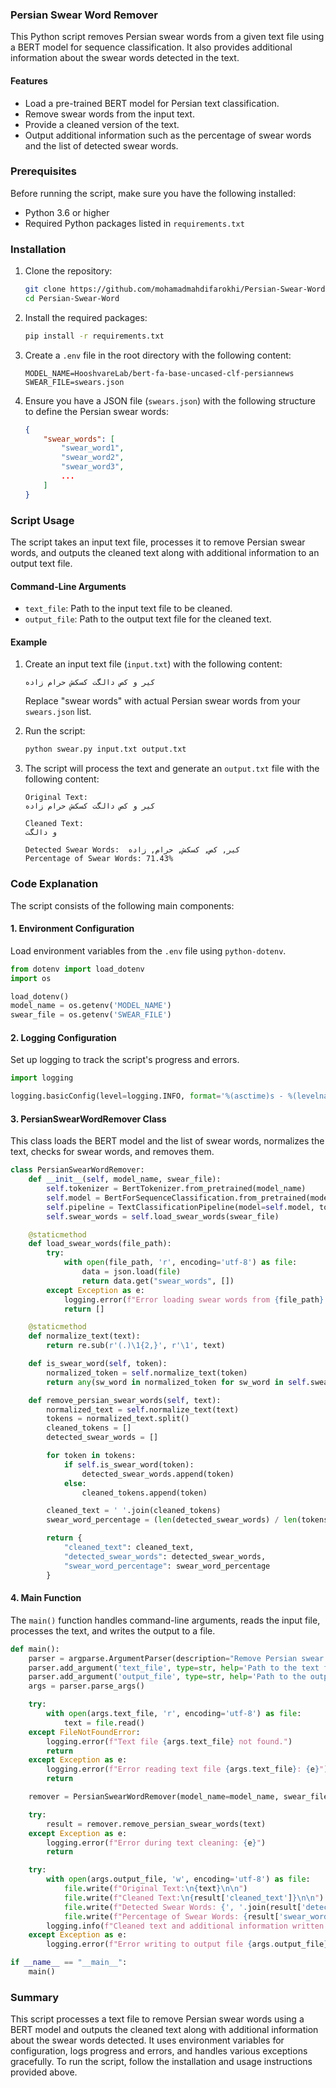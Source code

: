 ### Persian Swear Word Remover

This Python script removes Persian swear words from a given text file using a BERT model for sequence classification. It also provides additional information about the swear words detected in the text.

#### Features
- Load a pre-trained BERT model for Persian text classification.
- Remove swear words from the input text.
- Provide a cleaned version of the text.
- Output additional information such as the percentage of swear words and the list of detected swear words.

### Prerequisites
Before running the script, make sure you have the following installed:
- Python 3.6 or higher
- Required Python packages listed in `requirements.txt`

### Installation
1. Clone the repository:
    ```bash
    git clone https://github.com/mohamadmahdifarokhi/Persian-Swear-Word.git
    cd Persian-Swear-Word
    ```

2. Install the required packages:
    ```bash
    pip install -r requirements.txt
    ```

3. Create a `.env` file in the root directory with the following content:
    ```env
    MODEL_NAME=HooshvareLab/bert-fa-base-uncased-clf-persiannews
    SWEAR_FILE=swears.json
    ```

4. Ensure you have a JSON file (`swears.json`) with the following structure to define the Persian swear words:
    ```json
    {
        "swear_words": [
            "swear_word1",
            "swear_word2",
            "swear_word3",
            ...
        ]
    }
    ```

### Script Usage
The script takes an input text file, processes it to remove Persian swear words, and outputs the cleaned text along with additional information to an output text file.

#### Command-Line Arguments
- `text_file`: Path to the input text file to be cleaned.
- `output_file`: Path to the output text file for the cleaned text.

#### Example
1. Create an input text file (`input.txt`) with the following content:
    ```plaintext
    کیر و کص دالگت کسکش حرام زاده
    ```
    Replace "swear words" with actual Persian swear words from your `swears.json` list.

2. Run the script:
    ```bash
    python swear.py input.txt output.txt
    ```

3. The script will process the text and generate an `output.txt` file with the following content:
    ```plaintext
   Original Text:
   کیر و کص دالگت کسکش حرام زاده
   
   Cleaned Text:
   و دالگت
   
   Detected Swear Words:  کیر, کص, کسکش, حرام, زاده
   Percentage of Swear Words: 71.43%
    ```

### Code Explanation
The script consists of the following main components:

#### 1. Environment Configuration
Load environment variables from the `.env` file using `python-dotenv`.

```python
from dotenv import load_dotenv
import os

load_dotenv()
model_name = os.getenv('MODEL_NAME')
swear_file = os.getenv('SWEAR_FILE')
```

#### 2. Logging Configuration
Set up logging to track the script's progress and errors.

```python
import logging

logging.basicConfig(level=logging.INFO, format='%(asctime)s - %(levelname)s - %(message)s')
```

#### 3. PersianSwearWordRemover Class
This class loads the BERT model and the list of swear words, normalizes the text, checks for swear words, and removes them.

```python
class PersianSwearWordRemover:
    def __init__(self, model_name, swear_file):
        self.tokenizer = BertTokenizer.from_pretrained(model_name)
        self.model = BertForSequenceClassification.from_pretrained(model_name)
        self.pipeline = TextClassificationPipeline(model=self.model, tokenizer=self.tokenizer, return_all_scores=True)
        self.swear_words = self.load_swear_words(swear_file)

    @staticmethod
    def load_swear_words(file_path):
        try:
            with open(file_path, 'r', encoding='utf-8') as file:
                data = json.load(file)
                return data.get("swear_words", [])
        except Exception as e:
            logging.error(f"Error loading swear words from {file_path}: {e}")
            return []

    @staticmethod
    def normalize_text(text):
        return re.sub(r'(.)\1{2,}', r'\1', text)

    def is_swear_word(self, token):
        normalized_token = self.normalize_text(token)
        return any(sw_word in normalized_token for sw_word in self.swear_words)

    def remove_persian_swear_words(self, text):
        normalized_text = self.normalize_text(text)
        tokens = normalized_text.split()
        cleaned_tokens = []
        detected_swear_words = []

        for token in tokens:
            if self.is_swear_word(token):
                detected_swear_words.append(token)
            else:
                cleaned_tokens.append(token)

        cleaned_text = ' '.join(cleaned_tokens)
        swear_word_percentage = (len(detected_swear_words) / len(tokens)) * 100 if tokens else 0

        return {
            "cleaned_text": cleaned_text,
            "detected_swear_words": detected_swear_words,
            "swear_word_percentage": swear_word_percentage
        }
```

#### 4. Main Function
The `main()` function handles command-line arguments, reads the input file, processes the text, and writes the output to a file.

```python
def main():
    parser = argparse.ArgumentParser(description="Remove Persian swear words from text using BERT.")
    parser.add_argument('text_file', type=str, help='Path to the text file to be cleaned.')
    parser.add_argument('output_file', type=str, help='Path to the output text file for cleaned text.')
    args = parser.parse_args()

    try:
        with open(args.text_file, 'r', encoding='utf-8') as file:
            text = file.read()
    except FileNotFoundError:
        logging.error(f"Text file {args.text_file} not found.")
        return
    except Exception as e:
        logging.error(f"Error reading text file {args.text_file}: {e}")
        return

    remover = PersianSwearWordRemover(model_name=model_name, swear_file=swear_file)

    try:
        result = remover.remove_persian_swear_words(text)
    except Exception as e:
        logging.error(f"Error during text cleaning: {e}")
        return

    try:
        with open(args.output_file, 'w', encoding='utf-8') as file:
            file.write(f"Original Text:\n{text}\n\n")
            file.write(f"Cleaned Text:\n{result['cleaned_text']}\n\n")
            file.write(f"Detected Swear Words: {', '.join(result['detected_swear_words'])}\n")
            file.write(f"Percentage of Swear Words: {result['swear_word_percentage']:.2f}%\n")
        logging.info(f"Cleaned text and additional information written to {args.output_file}")
    except Exception as e:
        logging.error(f"Error writing to output file {args.output_file}: {e}")

if __name__ == "__main__":
    main()
```

### Summary
This script processes a text file to remove Persian swear words using a BERT model and outputs the cleaned text along with additional information about the swear words detected. It uses environment variables for configuration, logs progress and errors, and handles various exceptions gracefully. To run the script, follow the installation and usage instructions provided above.